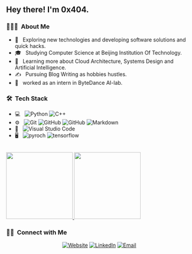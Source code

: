 <h2> Hey there! I'm 0x404.</h2>

<h3> 👨🏻‍💻 &nbsp;About Me </h3>

- 🤔 &nbsp; Exploring new technologies and developing software solutions and quick hacks.
- 🎓 &nbsp; Studying Computer Science at Beijing Institution Of Technology.
- 🌱 &nbsp; Learning more about Cloud Architecture, Systems Design and Artificial Intelligence.
- ✍️ &nbsp; Pursuing Blog Writing as hobbies hustles.
- 💼 &nbsp; worked as an intern in ByteDance AI-lab.

<h3> 🛠 &nbsp;Tech Stack</h3>

- 💻 &nbsp;
  ![Python](https://img.shields.io/badge/-Python-333333?style=flat&logo=python)
  ![C++](https://img.shields.io/badge/-C++-333333?style=flat&logo=C%2B%2B&logoColor=00599C)
- ⚙️ &nbsp;
  ![Git](https://img.shields.io/badge/-Git-333333?style=flat&logo=git)
  ![GitHub](https://img.shields.io/badge/-GitHub-333333?style=flat&logo=github)
  ![GitHub](https://img.shields.io/badge/-Docker-333333?style=flat&logo=docker)
  ![Markdown](https://img.shields.io/badge/-Markdown-333333?style=flat&logo=markdown)
- 🔧 &nbsp;
  ![Visual Studio Code](https://img.shields.io/badge/-Visual%20Studio%20Code-333333?style=flat&logo=visual-studio-code&logoColor=007ACC)
- 🖥 &nbsp;
  ![pyroch](https://img.shields.io/badge/-pytorch-333333?style=flat&logo=pytorch)
  ![tensorflow](https://img.shields.io/badge/-tensorflow-333333?style=flat&logo=tensorflow)

<br/>

<a href="https://github.com/AVS1508">
  <img height="180em" src="https://github-readme-stats.vercel.app/api?username=0x404&theme=buefy&show_icons=true" />
  <img height="180em" src="https://github-readme-stats.vercel.app/api/top-langs/?username=0x404&theme=buefy&layout=compact" />
</a>

<br/>

<h3> 🤝🏻 &nbsp;Connect with Me </h3>

<p align="center">
<a href="https://www.0x404.cn"><img alt="Website" src="https://img.shields.io/badge/Website-0x404.cn-blue?style=flat-square&logo=google-chrome"></a>
<a href="https://leetcode-cn.com/u/0x404/"><img alt="LinkedIn" src="https://img.shields.io/badge/Leetcode-0x404-blue?style=flat-square&logo=leetcode"></a>
<a href="871206929@qq.com"><img alt="Email" src="https://img.shields.io/badge/Email-0x404-blue?style=flat-square&logo=gmail"></a>
</p>


